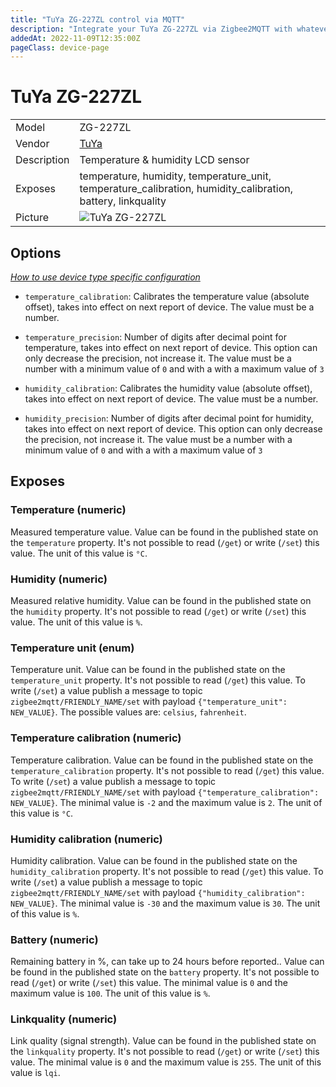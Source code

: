 ```yaml
---
title: "TuYa ZG-227ZL control via MQTT"
description: "Integrate your TuYa ZG-227ZL via Zigbee2MQTT with whatever smart home infrastructure you are using without the vendor's bridge or gateway."
addedAt: 2022-11-09T12:35:00Z
pageClass: device-page
---
```


<!-- !!!! -->
<!-- ATTENTION: This file is auto-generated through docgen! -->
<!-- You can only edit the "Notes"-Section between the two comment lines "Notes BEGIN" and "Notes END". -->
<!-- Do not use h1 or h2 heading within "## Notes"-Section. -->
<!-- !!!! -->

# TuYa ZG-227ZL

|     |     |
|-----|-----|
| Model | ZG-227ZL  |
| Vendor  | [TuYa](/supported-devices/#v=TuYa)  |
| Description | Temperature & humidity LCD sensor |
| Exposes | temperature, humidity, temperature_unit, temperature_calibration, humidity_calibration, battery, linkquality |
| Picture | ![TuYa ZG-227ZL](https://www.zigbee2mqtt.io/images/devices/ZG-227ZL.jpg) |


<!-- Notes BEGIN: You can edit here. Add "## Notes" headline if not already present. -->


<!-- Notes END: Do not edit below this line -->



## Options
*[How to use device type specific configuration](../guide/configuration/devices-groups.md#specific-device-options)*

* `temperature_calibration`: Calibrates the temperature value (absolute offset), takes into effect on next report of device. The value must be a number.

* `temperature_precision`: Number of digits after decimal point for temperature, takes into effect on next report of device. This option can only decrease the precision, not increase it. The value must be a number with a minimum value of `0` and with a with a maximum value of `3`

* `humidity_calibration`: Calibrates the humidity value (absolute offset), takes into effect on next report of device. The value must be a number.

* `humidity_precision`: Number of digits after decimal point for humidity, takes into effect on next report of device. This option can only decrease the precision, not increase it. The value must be a number with a minimum value of `0` and with a with a maximum value of `3`


## Exposes

### Temperature (numeric)
Measured temperature value.
Value can be found in the published state on the `temperature` property.
It's not possible to read (`/get`) or write (`/set`) this value.
The unit of this value is `°C`.

### Humidity (numeric)
Measured relative humidity.
Value can be found in the published state on the `humidity` property.
It's not possible to read (`/get`) or write (`/set`) this value.
The unit of this value is `%`.

### Temperature unit (enum)
Temperature unit.
Value can be found in the published state on the `temperature_unit` property.
It's not possible to read (`/get`) this value.
To write (`/set`) a value publish a message to topic `zigbee2mqtt/FRIENDLY_NAME/set` with payload `{"temperature_unit": NEW_VALUE}`.
The possible values are: `celsius`, `fahrenheit`.

### Temperature calibration (numeric)
Temperature calibration.
Value can be found in the published state on the `temperature_calibration` property.
It's not possible to read (`/get`) this value.
To write (`/set`) a value publish a message to topic `zigbee2mqtt/FRIENDLY_NAME/set` with payload `{"temperature_calibration": NEW_VALUE}`.
The minimal value is `-2` and the maximum value is `2`.
The unit of this value is `°C`.

### Humidity calibration (numeric)
Humidity calibration.
Value can be found in the published state on the `humidity_calibration` property.
It's not possible to read (`/get`) this value.
To write (`/set`) a value publish a message to topic `zigbee2mqtt/FRIENDLY_NAME/set` with payload `{"humidity_calibration": NEW_VALUE}`.
The minimal value is `-30` and the maximum value is `30`.
The unit of this value is `%`.

### Battery (numeric)
Remaining battery in %, can take up to 24 hours before reported..
Value can be found in the published state on the `battery` property.
It's not possible to read (`/get`) or write (`/set`) this value.
The minimal value is `0` and the maximum value is `100`.
The unit of this value is `%`.

### Linkquality (numeric)
Link quality (signal strength).
Value can be found in the published state on the `linkquality` property.
It's not possible to read (`/get`) or write (`/set`) this value.
The minimal value is `0` and the maximum value is `255`.
The unit of this value is `lqi`.

